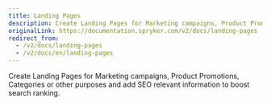 ```yaml
---
title: Landing Pages
description: Create Landing Pages for Marketing campaigns, Product Promotions, Categories or other purposes and add SEO relevant information to boost search ranking.
originalLink: https://documentation.spryker.com/v2/docs/landing-pages
redirect_from:
  - /v2/docs/landing-pages
  - /v2/docs/en/landing-pages
---
```


Create Landing Pages for Marketing campaigns, Product Promotions, Categories or other purposes and add SEO relevant information to boost search ranking.
